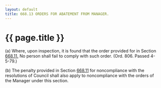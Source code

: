 ```yaml
---
layout: default 
title: 668.13 ORDERS FOR ABATEMENT FROM MANAGER.
---
```


{{ page.title }}
================

​(a) Where, upon inspection, it is found that the order provided for in
Section [668.11.](374a68b5.html) No person shall fail to comply with
such order. (Ord. 806. Passed 4-5-79.)

​(b) The penalty provided in Section [668.11](374a68b5.html) for
noncompliance with the resolutions of Council shall also apply to
noncompliance with the orders of the Manager under this section.
